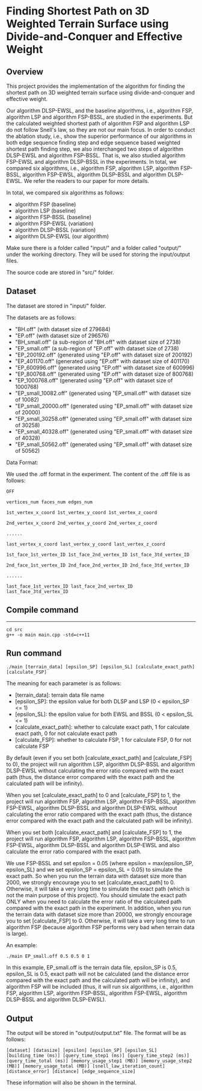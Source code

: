 # Finding Shortest Path on 3D Weighted Terrain Surface using Divide-and-Conquer and Effective Weight

## Overview

This project provides the implementation of the algorithm for finding the shortest path on 3D weighted terrain surface using divide-and-conquer and effective weight.

Our algorithm DLSP-EWSL, and the baseline algorithms, i.e., algorithm FSP, algorithm LSP and algorithm FSP-BSSL, are studied in the experiments. But the calculated weighted shortest path of algorithm FSP and algorithm LSP do not follow Snell's law, so they are not our main focus. In order to conduct the ablation study, i.e., show the superior performance of our algorithms in both edge sequence finding step and edge sequence based weighted shortest path finding step, we also interchanged two steps of algorithm DLSP-EWSL and algorithm FSP-BSSL. That is, we also studied algorithm FSP-EWSL and algorithm DLSP-BSSL in the experiments. In total, we compared six algorithms, i.e., algorithm FSP, algorithm LSP, algorithm FSP-BSSL, algorithm FSP-EWSL, algorithm DLSP-BSSL and algorithm DLSP-EWSL. We refer the readers to our paper for more details.

In total, we compared six algorithms as follows:

- algorithm FSP (baseline)
- algorithm LSP (baseline)
- algorithm FSP-BSSL (baseline)
- algorithm FSP-EWSL (variation)
- algorithm DLSP-BSSL (variation)
- algorithm DLSP-EWSL (our algorithm)

Make sure there is a folder called "input/" and a folder called "output/" under the working directory. They will be used for storing the input/output files.

The source code are stored in "src/" folder.

## Dataset

The dataset are stored in "input/" folder.

The datasets are as follows:

- "BH.off" (with dataset size of 279684)
- "EP.off" (with dataset size of 296576)
- "BH_small.off" (a sub-region of "BH.off" with dataset size of 2738)
- "EP_small.off" (a sub-region of "EP.off" with dataset size of 2738)
- "EP_200192.off" (generated using "EP.off" with dataset size of 200192)
- "EP_401170.off" (generated using "EP.off" with dataset size of 401170)
- "EP_600996.off" (generated using "EP.off" with dataset size of 600996)
- "EP_800768.off" (generated using "EP.off" with dataset size of 800768)
- "EP_1000768.off" (generated using "EP.off" with dataset size of 1000768)
- "EP_small_10082.off" (generated using "EP_small.off" with dataset size of 10082)
- "EP_small_20000.off" (generated using "EP_small.off" with dataset size of 20000)
- "EP_small_30258.off" (generated using "EP_small.off" with dataset size of 30258)
- "EP_small_40328.off" (generated using "EP_small.off" with dataset size of 40328)
- "EP_small_50562.off" (generated using "EP_small.off" with dataset size of 50562)

Data Format:

We used the .off format in the experiment. The content of the .off file is as follows:

```
OFF

vertices_num faces_num edges_num

1st_vertex_x_coord 1st_vertex_y_coord 1st_vertex_z_coord

2nd_vertex_x_coord 2nd_vertex_y_coord 2nd_vertex_z_coord

......

last_vertex_x_coord last_vertex_y_coord last_vertex_z_coord

1st_face_1st_vertex_ID 1st_face_2nd_vertex_ID 1st_face_3td_vertex_ID

2nd_face_1st_vertex_ID 2nd_face_2nd_vertex_ID 2nd_face_3td_vertex_ID

......

last_face_1st_vertex_ID last_face_2nd_vertex_ID last_face_3td_vertex_ID
```

## Compile command
---
```
cd src
g++ -o main main.cpp -std=c++11
```

## Run command

```
./main [terrain_data] [epsilon_SP] [epsilon_SL] [calculate_exact_path] [calculate_FSP]
```

The meaning for each parameter is as follows:

- [terrain_data]: terrain data file name
- [epsilon_SP]: the epsilon value for both DLSP and LSP (0 < epsilon_SP <= 1)
- [epsilon_SL]: the epsilon value for both EWSL and BSSL (0 < epsilon_SL <= 1)
- [calculate_exact_path]: whether to calculate exact path, 1 for calculate exact path, 0 for not calculate exact path
- [calculate_FSP]: whether to calculate FSP, 1 for calculate FSP, 0 for not calculate FSP

By default (even if you set both [calculate_exact_path] and [calculate_FSP] to 0), the project will run algorithm LSP, algorithm DLSP-BSSL and algorithm DLSP-EWSL without calculating the error ratio compared with the exact path (thus, the distance error compared with the exact path and the calculated path will be infinity).

When you set [calculate_exact_path] to 0 and [calculate_FSP] to 1, the project will run algorithm FSP, algorithm LSP, algorithm FSP-BSSL, algorithm FSP-EWSL, algorithm DLSP-BSSL and algorithm DLSP-EWSL without calculating the error ratio compared with the exact path (thus, the distance error compared with the exact path and the calculated path will be infinity).

When you set both [calculate_exact_path] and [calculate_FSP] to 1, the project will run algorithm FSP, algorithm LSP, algorithm FSP-BSSL, algorithm FSP-EWSL, algorithm DLSP-BSSL and algorithm DLSP-EWSL and also calculate the error ratio compared with the exact path.

We use FSP-BSSL and set epsilon = 0.05 (where epsilon = max(epsilon_SP, epsilon_SL) and we set epsilon_SP = epsilon_SL = 0.05) to simulate the exact path. So when you run the terrain data with dataset size more than 2000, we strongly encourage you to set [calculate_exact_path] to 0. Otherwise, it will take a very long time to simulate the exact path (which is not the main purpose of this project). You should simulate the exact path ONLY when you need to calculate the error ratio of the calculated path compared with the exact path in the experiment. In addition, when you run the terrain data with dataset size more than 20000, we strongly encourage you to set [calculate_FSP] to 0. Otherwise, it will take a very long time to run algorithm  FSP (because algorithm FSP performs very bad when terrain data is large).

An example:

```
./main EP_small.off 0.5 0.5 0 1
```

In this example, EP_small.off is the terrain data file, epsilon_SP is 0.5, epsilon_SL is 0.5, exact path will not be calculated (and the distance error compared with the exact path and the calculated path will be infinity), and algorithm FSP will be included (thus, it will run six algorithms, i.e., algorithm FSP, algorithm LSP, algorithm FSP-BSSL, algorithm FSP-EWSL, algorithm DLSP-BSSL and algorithm DLSP-EWSL).

## Output

The output will be stored in "output/output.txt" file. The format will be as follows:

```
[dataset] [datasize] [epsilon] [epsilon_SP] [epsilon_SL] [building_time (ms)] [query_time_step1 (ms)] [query_time_step2 (ms)] [query_time_total (ms)] [memory_usage_step1 (MB)] [memory_usage_step2 (MB)] [memory_usage_total (MB)] [snell_law_iteration_count] [distance_error] [distance] [edge_sequence_size]
```

These information will also be shown in the terminal. 

